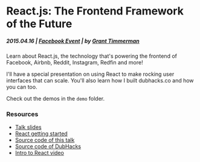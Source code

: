 # React.js: The Frontend Framework of the Future

##### 2015.04.16  | [Facebook Event](https://www.facebook.com/events/360945337433643/) | by [Grant Timmerman](http://grant.cm/)

Learn about React.js, the technology that's powering the frontend of Facebook, Airbnb, Reddit, Instagram, Redfin and more!

I'll have a special presentation on using React to make rocking user interfaces that can scale. You'll also learn how I built dubhacks.co and how you can too.

Check out the demos in the `demo` folder.

### Resources

- [Talk slides](http://grant.github.io/react-talk)
- [React getting started](https://facebook.github.io/react/docs/getting-started.html)
- [Source code of this talk](https://github.com/grant/react-talk)
- [Source code of DubHacks](https://github.com/dubhacks/15s)
- [Intro to React video](https://www.youtube.com/watch?v=XxVg_s8xAms)
